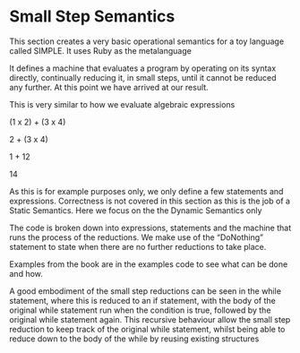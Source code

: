 # Small Step Semantics

This section creates a very basic operational semantics for a toy language called SIMPLE. It uses Ruby as the metalanguage

It defines a machine that evaluates a program by operating on its syntax directly, continually reducing it, in small steps, until it cannot be reduced any further. At this point we have arrived at our result.

This is very similar to how we evaluate algebraic expressions

(1 x 2) + (3 x 4)

2 + (3 x 4)

1 + 12

14

As this is for example purposes only, we only define a few statements and expressions. Correctness is not covered in this section as this is the job of a Static Semantics. Here we focus on the the Dynamic Semantics only

The code is broken down into expressions, statements and the machine that runs the process of the reductions. We make use of the “DoNothing” statement to state when there are no further reductions to take place.

Examples from the book are in the examples code to see what can be done and how. 

A good embodiment of the small step reductions can be seen in the while statement, where this is reduced to an if statement, with the body of the original while statement run when the condition is true, followed by the original while statement again. This recursive behaviour allow the small step reduction to keep track of the original while statement, whilst being able to reduce down to the body of the while by reusing existing structures
